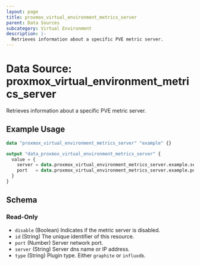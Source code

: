 ```yaml
---
layout: page
title: proxmox_virtual_environment_metrics_server
parent: Data Sources
subcategory: Virtual Environment
description: |-
  Retrieves information about a specific PVE metric server.
---
```


# Data Source: proxmox_virtual_environment_metrics_server

Retrieves information about a specific PVE metric server.

## Example Usage

```terraform
data "proxmox_virtual_environment_metrics_server" "example" {}

output "data_proxmox_virtual_environment_metrics_server" {
  value = {
    server = data.proxmox_virtual_environment_metrics_server.example.server
    port   = data.proxmox_virtual_environment_metrics_server.example.port
  }
}
```

<!-- schema generated by tfplugindocs -->
## Schema

### Read-Only

- `disable` (Boolean) Indicates if the metric server is disabled.
- `id` (String) The unique identifier of this resource.
- `port` (Number) Server network port.
- `server` (String) Server dns name or IP address.
- `type` (String) Plugin type. Either `graphite` or `influxdb`.
